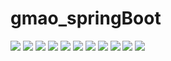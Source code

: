 # gmao_springBoot

<img src="https://imgur.com/NkwP47v">
<img src="https://imgur.com/oygVw2k">
<img src="https://imgur.com/wKqQaCY">
<img src="https://imgur.com/KlBKbVw">
<img src="https://imgur.com/nnA5xlj">
<img src="https://imgur.com/P7K603t">
<img src="https://imgur.com/CSNapZz">
<img src="https://imgur.com/yvrTIpC">
<img src="https://imgur.com/aAiyYs0">
<img src="https://imgur.com/vXGIKJE">
<img src="https://imgur.com/NkwP47v">

